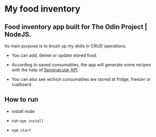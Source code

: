# My food inventory

## Food inventory app built for The Odin Project | NodeJS.

Its main purpose is to brush up my skills in CRUD operations.

- You can add, delete or update stored food. 

- According to saved consumables, the app will generate some recipes with the help of [Spoonacular API](https://rapidapi.com/spoonacular/api/recipe-food-nutrition).

- You can also see wchich consumables are stored at fridge, freezer or cupboard.

## How to run

- install node

- run ```npm install```

- ```npm start```